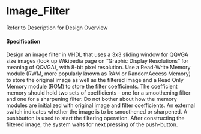 # Image_Filter

Refer to Description for Design Overview

#### Specification

Design an image filter in VHDL that uses a 3x3 sliding window for QQVGA size images (look up Wikipedia page on “Graphic Display Resolutions” for meaning of QQVGA), with 8-bit pixel resolution.
Use a Read-Write Memory module (RWM, more popularly known as RAM or RandomAccess Memory) to store the original image as well as the filtered image and a Read Only
Memory module (ROM) to store the filter coefficients. The coefficient memory should hold two sets of coefficients - one for a smoothening filter and one for a sharpening filter.
Do not bother about how the memory modules are initialized with original image and filter coefficients.
An external switch indicates whether the image is to be smoothened or sharpened. A pushbutton is used to start the filtering operation. After constructing the filtered image, the system waits for next pressing of the push-button. 

